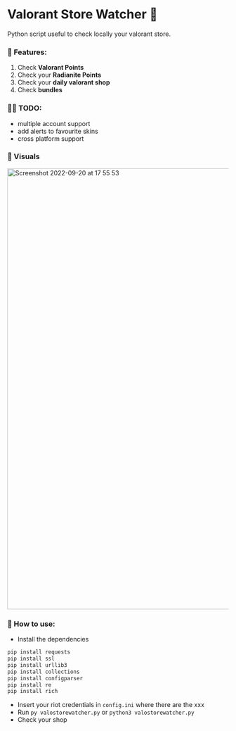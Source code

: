 # Valorant Store Watcher  👀 

Python script useful to check locally your valorant store. 
### 🍕 Features:
1) Check **Valorant Points**
2) Check your **Radianite Points**
3) Check your **daily valorant shop**
4) Check **bundles**

### ✍🏼 TODO:
- multiple account support
- add alerts to favourite skins
- cross platform support

### 🌊 Visuals
<img width="1002" alt="Screenshot 2022-09-20 at 17 55 53" src="https://user-images.githubusercontent.com/81587335/191309480-b2332639-3698-4e3e-bec0-f2c4d0d20a25.png">


### 📃 How to use:
- Install the dependencies
```python
pip install requests
pip install ssl
pip install urllib3
pip install collections
pip install configparser
pip install re
pip install rich
```
- Insert your riot credentials in `config.ini` where there are the xxx
- Run `py valostorewatcher.py` or `python3 valostorewatcher.py`
- Check your shop
